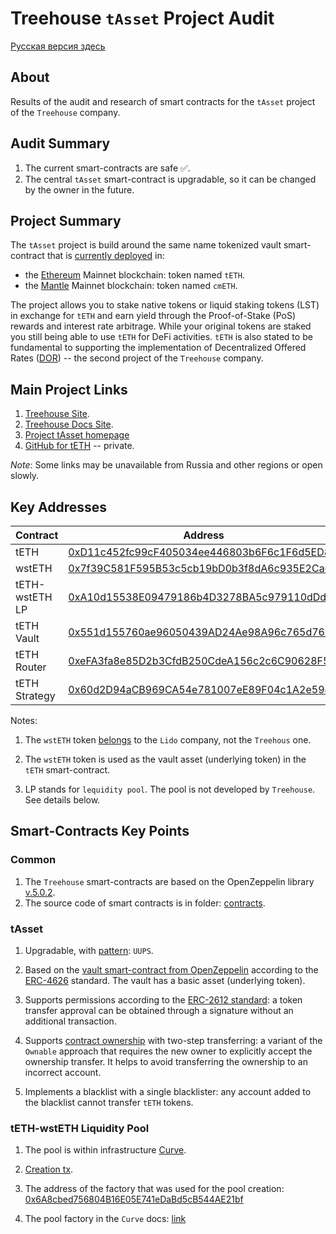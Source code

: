 # Treehouse `tAsset` Project Audit

[Русская версия здесь](README_RUS.md)

## About

Results of the audit and research of smart contracts for the `tAsset` project of the `Treehouse` company.

## Audit Summary

1. The current smart-contracts are safe ✅.
2. The central `tAsset` smart-contract is upgradable, so it can be changed by the owner in the future.

## Project Summary

The `tAsset` project is build around the same name tokenized vault smart-contract that is [currently deployed](https://app.treehouse.finance/) in:
* the [Ethereum](https://ethereum.org/) Mainnet blockchain: token named `tETH`.
* the [Mantle](https://www.mantle.xyz/) Mainnet blockchain: token named `cmETH`.

The project allows you to stake native tokens or liquid staking tokens (LST) in exchange for `tETH` and earn yield through the Proof-of-Stake (PoS) rewards and interest rate arbitrage.
While your original tokens are staked you still being able to use `tETH` for DeFi activities.
`tETH` is also stated to be fundamental to supporting the implementation of Decentralized Offered Rates ([DOR](https://www.treehouse.finance/products/dor)) -- the second project of the `Treehouse` company.

## Main Project Links
1. [Treehouse Site](https://www.treehouse.finance/).
2. [Treehouse Docs Site](https://docs.treehouse.finance/).
3. [Project tAsset homepage](https://www.treehouse.finance/products/tassets)
4. [GitHub for tETH](https://github.com/0xhypn/tETH-protocol) -- private.

_Note_: Some links may be unavailable from Russia and other regions or open slowly.

## Key Addresses

| Contract       | Address                                                                                                               | Notes |
|----------------|-----------------------------------------------------------------------------------------------------------------------|-------|
| tETH           | [0xD11c452fc99cF405034ee446803b6F6c1F6d5ED8](https://etherscan.io/address/0xD11c452fc99cF405034ee446803b6F6c1F6d5ED8) |       |
| wstETH         | [0x7f39C581F595B53c5cb19bD0b3f8dA6c935E2Ca0](https://etherscan.io/address/0x7f39c581f595b53c5cb19bd0b3f8da6c935e2ca0) | 1, 2  |
| tETH-wstETH LP | [0xA10d15538E09479186b4D3278BA5c979110dDdB1](https://etherscan.io/token/0xa10d15538e09479186b4d3278ba5c979110dddb1)   | 3     |
| tETH Vault     | [0x551d155760ae96050439AD24Ae98A96c765d761B](https://etherscan.io/address/0x551d155760ae96050439AD24Ae98A96c765d761B) |       |
| tETH Router    | [0xeFA3fa8e85D2b3CfdB250CdeA156c2c6C90628F5](https://etherscan.io/address/0xeFA3fa8e85D2b3CfdB250CdeA156c2c6C90628F5) |       | 
| tETH Strategy  | [0x60d2D94aCB969CA54e781007eE89F04c1A2e5943](https://etherscan.io/address/0x60d2D94aCB969CA54e781007eE89F04c1A2e5943) |       |

Notes:

1. The `wstETH` token [belongs](https://docs.lido.fi/deployed-contracts/#core-protocol) to the `Lido` company, not the `Treehous` one.

2. The `wstETH` token is used as the vault asset (underlying token) in the `tETH` smart-contract.

3. LP stands for `lequidity pool`. The pool is not developed by `Treehouse`. See details below.

## Smart-Contracts Key Points

### Common

1. The `Treehouse` smart-contracts are based on the OpenZeppelin library [v.5.0.2](https://docs.openzeppelin.com/contracts/5.x/).
2. The source code of smart contracts is in folder: [contracts](contracts).

### tAsset

1. Upgradable, with [pattern](https://docs.openzeppelin.com/upgrades-plugins/#proxy-patterns): `UUPS`.

2. Based on the [vault smart-contract from OpenZeppelin](https://docs.openzeppelin.com/contracts/5.x/erc4626) according to the [ERC-4626](https://eips.ethereum.org/EIPS/eip-4626) standard. The vault has a basic asset (underlying token).

3. Supports permissions according to the [ERC-2612 standard](https://eips.ethereum.org/EIPS/eip-2612): a token transfer approval can be obtained through a signature without an additional transaction.

4. Supports [contract ownership](https://docs.openzeppelin.com/contracts/5.x/access-control#ownership-and-ownable) with two-step transferring: a variant of the `Ownable` approach that requires the new owner to explicitly accept the ownership transfer. It helps to avoid transferring the ownership to an incorrect account.

5. Implements a blacklist with a single blacklister: any account added to the blacklist cannot transfer `tETH` tokens.

### tETH-wstETH Liquidity Pool

1. The pool is within infrastructure [Curve](https://curve.fi/).

2. [Creation tx](https://etherscan.io/tx/0xa3081cb2ccc2126d97b99cc300e356391752b312d0889ec08cd66bf1402a6e9b).

3. The address of the factory that was used for the pool creation: [0x6A8cbed756804B16E05E741eDaBd5cB544AE21bf](https://etherscan.io/address/0x6A8cbed756804B16E05E741eDaBd5cB544AE21bf)

4. The pool factory in the `Curve` docs: [link](https://docs.curve.fi/references/deployed-contracts/#stableswap-ng)
